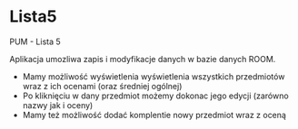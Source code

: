 # Lista5
 PUM - Lista 5

Aplikacja umozliwa zapis i modyfikacje danych w bazie danych ROOM. 
- Mamy możliwość wyświetlenia wyświetlenia wszystkich przedmiotów wraz z ich ocenami (oraz średniej ogólnej)
- Po kliknięciu w dany przedmiot możemy dokonac jego edycji (zarówno nazwy jak i oceny)
- Mamy też możliwość dodać komplentie nowy przedmiot wraz z oceną
